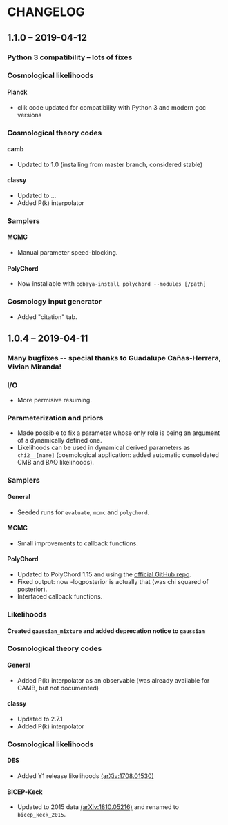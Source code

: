 # CHANGELOG

## 1.1.0 – 2019-04-12

### Python 3 compatibility – lots of fixes

### Cosmological likelihoods

#### Planck

- clik code updated for compatibility with Python 3 and modern gcc versions

### Cosmological theory codes

#### camb

- Updated to 1.0 (installing from master branch, considered stable)

#### classy

- Updated to ...
- Added P(k) interpolator

### Samplers

#### MCMC

- Manual parameter speed-blocking.

#### PolyChord

- Now installable with `cobaya-install polychord --modules [/path]`

### Cosmology input generator

- Added "citation" tab.


## 1.0.4 – 2019-04-11

### Many bugfixes -- special thanks to Guadalupe Cañas-Herrera, Vivian Miranda!

### I/O

- More permisive resuming.

### Parameterization and priors

- Made possible to fix a parameter whose only role is being an argument of a dynamically defined one.
- Likelihoods can be used in dynamical derived parameters as `chi2__[name]` (cosmological application: added automatic consolidated CMB and BAO likelihoods).

### Samplers

#### General

- Seeded runs for `evaluate`, `mcmc` and `polychord`.

#### MCMC

- Small improvements to callback functions.

#### PolyChord

- Updated to PolyChord 1.15 and using the [official GitHub repo](https://github.com/PolyChord/PolyChordLite).
- Fixed output: now -logposterior is actually that (was chi squared of posterior).
- Interfaced callback functions.

### Likelihoods

#### Created `gaussian_mixture` and added deprecation notice to `gaussian`

### Cosmological theory codes

#### General

- Added P(k) interpolator as an observable (was already available for CAMB, but not documented)

#### classy

- Updated to 2.7.1
- Added P(k) interpolator

### Cosmological likelihoods

#### DES

- Added Y1 release likelihoods [(arXiv:1708.01530)](https://arxiv.org/abs/1708.01530)

#### BICEP-Keck

- Updated to 2015 data [(arXiv:1810.05216)](https://arxiv.org/abs/1810.05216) and renamed to `bicep_keck_2015`.
